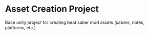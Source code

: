 # Asset Creation Project
 Base unity project for creating beat saber mod assets (sabers, notes, platforms, etc.)

